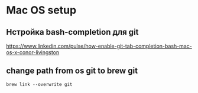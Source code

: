 # Mac OS setup

## Нстройка bash-completion для git
  
  https://www.linkedin.com/pulse/how-enable-git-tab-completion-bash-mac-os-x-conor-livingston
  

## change path from os git to brew git

    brew link --overwrite git